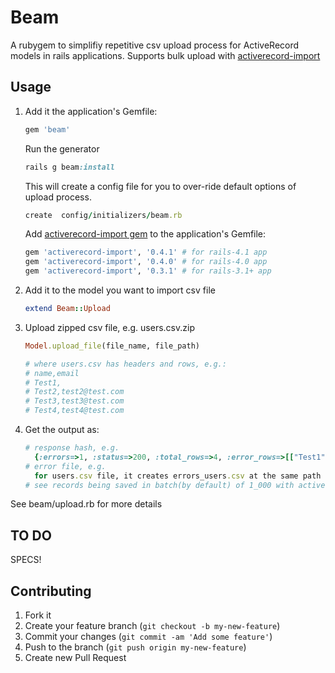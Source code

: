 # Beam

A rubygem to simplifiy repetitive csv upload process for ActiveRecord models in rails applications. 
Supports bulk upload with [activerecord-import](http://rubygems.org/gems/activerecord-import)

## Usage

1. Add it the application's Gemfile:
    ```ruby
    gem 'beam'
    ```

    Run the generator

    ```ruby
    rails g beam:install
    ```

    This will create a config file for you to over-ride default options of upload process.

    ```ruby
    create  config/initializers/beam.rb
    ```
    
    Add [activerecord-import gem](http://rubygems.org/gems/activerecord-import) to the application's Gemfile:
    
    ```ruby
    gem 'activerecord-import', '0.4.1' # for rails-4.1 app
    gem 'activerecord-import', '0.4.0' # for rails-4.0 app
    gem 'activerecord-import', '0.3.1' # for rails-3.1+ app
    ```

2. Add it to the model you want to import csv file
    
    ```ruby
    extend Beam::Upload
    ```

3. Upload zipped csv file, e.g. users.csv.zip
  
    ```ruby
    Model.upload_file(file_name, file_path)
    
    # where users.csv has headers and rows, e.g.:
    # name,email
    # Test1,
    # Test2,test2@test.com
    # Test3,test3@test.com
    # Test4,test4@test.com
    ```

4. Get the output as:
  
    ```ruby
    # response hash, e.g. 
      {:errors=>1, :status=>200, :total_rows=>4, :error_rows=>[["Test1", nil, "is invalid"]]}
    # error file, e.g.
      for users.csv file, it creates errors_users.csv at the same path
    # see records being saved in batch(by default) of 1_000 with activerecord-import gem
    ```

See beam/upload.rb for more details

## TO DO

SPECS!

## Contributing

1. Fork it
2. Create your feature branch (`git checkout -b my-new-feature`)
3. Commit your changes (`git commit -am 'Add some feature'`)
4. Push to the branch (`git push origin my-new-feature`)
5. Create new Pull Request
